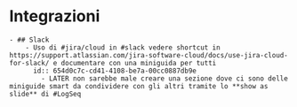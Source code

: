 # Integrazioni
	- ## Slack
		- Uso di #jira/cloud in #slack vedere shortcut in https://support.atlassian.com/jira-software-cloud/docs/use-jira-cloud-for-slack/ e documentare con una miniguida per tutti
		  id:: 654d0c7c-cd41-4108-be7a-00cc0887db9e
			- LATER non sarebbe male creare una sezione dove ci sono delle miniguide smart da condividere con gli altri tramite lo **show as slide** di #LogSeq